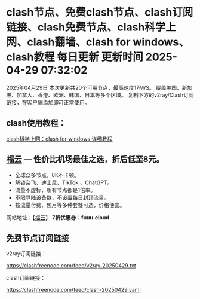 
# clash节点、免费clash节点、clash订阅链接、clash免费节点、clash科学上网、clash翻墙、clash for windows、clash教程 每日更新  更新时间 2025-04-29 07:32:02

2025年04月29日
           本次更新共20个可用节点，最高速度17M/S。
           覆盖美国、新加坡、加拿大、香港、欧洲、韩国、日本等多个区域。
           复制下方的v2ray/Clash订阅链接，在客户端添加即可正常使用。
        

## clash使用教程：

<a href='https://clash01.com/' target='_blank'>clash科学上网：clash for windows 详细教程</a>
        
## [福云](https://fuuu.cloud) —  性价比机场最佳之选，折后低至8元。

- 全球众多节点，8K不卡顿。
- 解锁奈飞、迪士尼、TikTok 、ChatGPT。
- 流量不虚标，所有节点都是1倍率。
- 不限登陆设备数，不设置每日封顶流量。
- 按流量付费、包月等多种套餐可选，价格便宜。

网站地址：【[福云](https://fuuu.cloud)】  **7折优惠券：fuuu.cloud**

## 免费节点订阅链接

v2ray订阅链接：

https://clashfreenode.com/feed/v2ray-20250429.txt 

clash订阅链接：

https://clashfreenode.com/feed/clash-20250429.yaml
